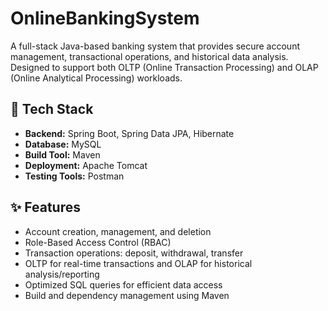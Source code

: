 # OnlineBankingSystem

A full-stack Java-based banking system that provides secure account management, transactional operations, and historical data analysis. Designed to support both OLTP (Online Transaction Processing) and OLAP (Online Analytical Processing) workloads.

## 🔧 Tech Stack

- **Backend:** Spring Boot, Spring Data JPA, Hibernate
- **Database:** MySQL
- **Build Tool:** Maven
- **Deployment:** Apache Tomcat
- **Testing Tools:** Postman

## ✨ Features

-  Account creation, management, and deletion
-  Role-Based Access Control (RBAC)
-  Transaction operations: deposit, withdrawal, transfer
-  OLTP for real-time transactions and OLAP for historical analysis/reporting
-  Optimized SQL queries for efficient data access
-  Build and dependency management using Maven



